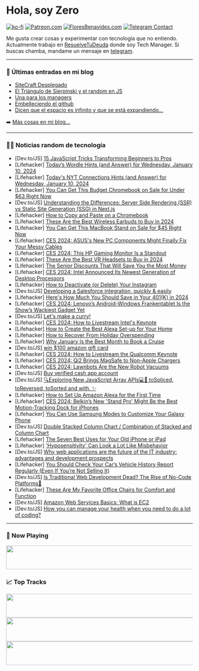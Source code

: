# Hola, soy Zero

[![ko-fi](https://ko-fi.com/img/githubbutton_sm.svg)](https://ko-fi.com/J3J4N0LUK)
[![Patreon.com](https://img.shields.io/endpoint.svg?url=https%3A%2F%2Fshieldsio-patreon.vercel.app%2Fapi%3Fusername%3Dzerodragon%26type%3Dpatrons&style=for-the-badge)](https://patreon.com/zerodragon)
[![FloresBenavides.com](https://img.shields.io/website?down_message=oops&label=MiBlog&style=for-the-badge&up_message=online&url=https%3A%2F%2Ffloresbenavides.com)](https://floresbenavides.com)
[![Telegram Contact](https://img.shields.io/badge/escr%C3%ADbeme-ZeroDragon-%2326A5E4?style=for-the-badge&logo=telegram)](https://t.me/zerodragon)

Me gusta crear cosas y experimentar con tecnología que no entiendo.
Actualmente trabajo en [ResuelveTuDeuda](http://github.com/resuelve) donde soy Tech Manager.
Si buscas chamba, mandame un mensaje en [telegram](https://t.me/zerodragon).

---

### 📕 Últimas entradas en mi blog
<!-- BLOG-POST-LIST:START -->
- [SiteCraft Desplegado](https://floresbenavides.com/sitecraft-desplegado/)
- [El Triángulo de Sierpinski y el random en JS](https://floresbenavides.com/el-triangulo-de-sierpinski-y-el-random-en-js/)
- [Una para los managers](https://floresbenavides.com/una-para-los-managers/)
- [Embelleciendo el github](https://floresbenavides.com/embelleciendo-el-github/)
- [Dicen que el espacio es infinito y que se está expandiendo…](https://floresbenavides.com/dicen-que-el-espacio-es-infinito-y-que-se-esta-expandiendo/)
<!-- BLOG-POST-LIST:END -->

➡️ [Más cosas en mi blog...](https://floresbenavides.com)

---

### 👨‍💻 Noticias random de tecnología
<!-- TECH-POSTS:START -->
- [Dev.to/JS] [15 JavaScript Tricks Transforming Beginners to Pros](https://dev.to/onlinemsr/15-javascript-tricks-transforming-beginners-to-pros-6fp)
- [Lifehacker] [Today’s Wordle Hints &lpar;and Answer&rpar; for Wednesday, January 10, 2024](https://lifehacker.com/entertainment/wordle-answer-today-january-10-2024)
- [Lifehacker] [Today&#39;s NYT Connections Hints &lpar;and Answer&rpar; for Wednesday, January 10, 2024](https://lifehacker.com/entertainment/nyt-connections-answer-today-january-10-2024)
- [Lifehacker] [You Can Get This Budget Chromebook on Sale for Under $63 Right Now](https://lifehacker.com/tech/hp-chromebook-sale)
- [Dev.to/JS] [Understanding the Differences: Server Side Rendering &lpar;SSR&rpar; vs Static Site Generation &lpar;SSG&rpar; in Next.js](https://dev.to/lexyerresta/understanding-the-differences-server-side-rendering-ssr-vs-static-site-generation-ssg-in-nextjs-27cg)
- [Lifehacker] [How to Copy and Paste on a Chromebook](https://lifehacker.com/tech/how-to-copy-and-paste-on-a-chromebook)
- [Lifehacker] [These Are the Best Wireless Earbuds to Buy in 2024](https://lifehacker.com/tech/best-wireless-earbuds)
- [Lifehacker] [You Can Get This MacBook Stand on Sale for $45 Right Now](https://lifehacker.com/tech/elevate-macbook-stand-sale)
- [Lifehacker] [CES 2024: ASUS&#39;s New PC Components Might Finally Fix Your Messy Cables](https://lifehacker.com/tech/asus-reveals-new-btf-pc-components)
- [Lifehacker] [CES 2024: This HP Gaming Monitor Is a Standout](https://lifehacker.com/tech/this-hp-monitor-is-one-of-my-favorite-from-ces-2024)
- [Lifehacker] [These Are the Best VR Headsets to Buy in 2024](https://lifehacker.com/tech/best-vr-headsets-for-2024)
- [Lifehacker] [The Senior Discounts That Will Save You the Most Money](https://lifehacker.com/money/best-senior-discounts)
- [Lifehacker] [CES 2024: Intel Announced Its Newest Generation of Desktop Processors](https://lifehacker.com/tech/ces-2024-intel-unveils-14th-gen-desktop-processors)
- [Lifehacker] [How to Deactivate &lpar;or Delete&rpar; Your Instagram](https://lifehacker.com/tech/how-to-deactivate-or-delete-your-instagram)
- [Dev.to/JS] [Developing a Salesforce integration, quickly &amp; easily](https://dev.to/alloyautomation/developing-a-salesforce-integration-quickly-easily-1m4a)
- [Lifehacker] [Here&#39;s How Much You Should Save in Your 401&lpar;K&rpar; in 2024](https://lifehacker.com/money/how-much-you-should-save-in-your-401k-in-2024)
- [Lifehacker] [CES 2024: Lenovo’s Android-Windows Frankentablet Is the Show’s Wackiest Gadget Yet](https://lifehacker.com/tech/lenovo-android-windows-frankentablet-ces-2024)
- [Dev.to/JS] [Let&#39;s make a curry!](https://dev.to/saksham-malhotra/lets-make-a-curry-426k)
- [Lifehacker] [CES 2024: How to Livestream Intel&#39;s Keynote](https://lifehacker.com/tech/ces-2024-intel-keynote)
- [Lifehacker] [How to Create the Best Alexa Set-up for Your Home](https://lifehacker.com/tech/best-ways-to-set-up-alexa-for-your-home)
- [Lifehacker] [How to Recover From Holiday Overspending](https://lifehacker.com/money/how-to-recover-from-holiday-overspending)
- [Lifehacker] [Why January Is the Best Month to Book a Cruise](https://lifehacker.com/travel/best-time-to-book-cruise)
- [Dev.to/JS] [win $100 amazon gift card](https://dev.to/rasel1212/win-100-amazon-gift-card-4m9j)
- [Lifehacker] [CES 2024: How to Livestream the Qualcomm Keynote](https://lifehacker.com/tech/qualcomm-keynote-ces-2024)
- [Lifehacker] [CES 2024: Qi2 Brings MagSafe to Non-Apple Chargers](https://lifehacker.com/tech/ces-2024-qi2-magsafe-chargers)
- [Lifehacker] [CES 2024: Lawnbots Are the New Robot Vacuums](https://lifehacker.com/tech/robot-lawnmowers-at-ces-2024)
- [Dev.to/JS] [Buy verified cash app account](https://dev.to/hizjjssbs/buy-verified-cash-app-account-299h)
- [Dev.to/JS] [🔍Exploring New JavaScript Array APIs💻🧩 toSpliced, toReversed, toSorted and with. ✨](https://dev.to/ghiobi/exploring-new-javascript-array-apis-tospliced-toreversed-tosorted-4ef9)
- [Lifehacker] [How to Set Up Amazon Alexa for the First Time](https://lifehacker.com/tech/how-to-set-up-amazon-alexa-for-the-first-time)
- [Lifehacker] [CES 2024: Belkin’s New &#39;Stand Pro&#39; Might Be the Best Motion-Tracking Dock for iPhones](https://lifehacker.com/tech/belkin-iphone-stand-pro-announcement)
- [Lifehacker] [You Can Use Samsung Modes to Customize Your Galaxy Phone](https://lifehacker.com/tech/samsung-galaxy-modes)
- [Dev.to/JS] [Double Stacked Column Chart / Combination of Stacked and Column Chart](https://dev.to/sarah_ba4/double-stacked-column-chart-combination-of-stacked-and-column-chart-4f1)
- [Lifehacker] [The Seven Best Uses for Your Old iPhone or iPad](https://lifehacker.com/tech/uses-for-old-iphone-ipad)
- [Lifehacker] [&#39;Hyposensitivity&#39; Can Look a Lot Like Misbehavior](https://lifehacker.com/family/what-is-hyposensitivity)
- [Dev.to/JS] [Why web applications are the future of the IT industry: advantages and development prospects](https://dev.to/sparkouttech/why-web-applications-are-the-future-of-the-it-industry-advantages-and-development-prospects-47il)
- [Lifehacker] [You Should Check Your Car’s Vehicle History Report Regularly &lpar;Even If You’re Not Selling It&rpar;](https://lifehacker.com/money/why-you-should-check-your-cars-vehicle-history-report)
- [Dev.to/JS] [Is Traditional Web Development Dead? The Rise of No-Code Platforms🧐](https://dev.to/zanepearton/is-traditional-web-development-dead-the-rise-of-no-code-platforms-3o8c)
- [Lifehacker] [These Are My Favorite Office Chairs for Comfort and Function](https://lifehacker.com/work/the-best-office-chairs-for-every-persons-needs)
- [Dev.to/JS] [Amazon Web Services Basics: What is EC2](https://dev.to/cristuker/amazon-web-services-basics-what-is-ec2-3aa2)
- [Dev.to/JS] [How you can manage your health when you need to do a lot of coding?](https://dev.to/healthwiibes/how-you-can-manage-your-health-when-you-need-to-do-a-lot-of-coding-20ek)<!-- TECH-POSTS:END -->

---

### 🎵 Now Playing
<a href="https://spotify-now-playing-dun.vercel.app/now-playing?open"><img src="https://spotify-now-playing-dun.vercel.app/now-playing" width="540" height="64"></a>

### 📈 Top Tracks
<a href="https://spotify-now-playing-dun.vercel.app/top-tracks?i=1&open"><img src="https://spotify-now-playing-dun.vercel.app/top-tracks?i=1" width="540" height="64"></a>
<a href="https://spotify-now-playing-dun.vercel.app/top-tracks?i=2&open"><img src="https://spotify-now-playing-dun.vercel.app/top-tracks?i=2" width="540" height="64"></a>
<a href="https://spotify-now-playing-dun.vercel.app/top-tracks?i=3&open"><img src="https://spotify-now-playing-dun.vercel.app/top-tracks?i=3" width="540" height="64"></a>
